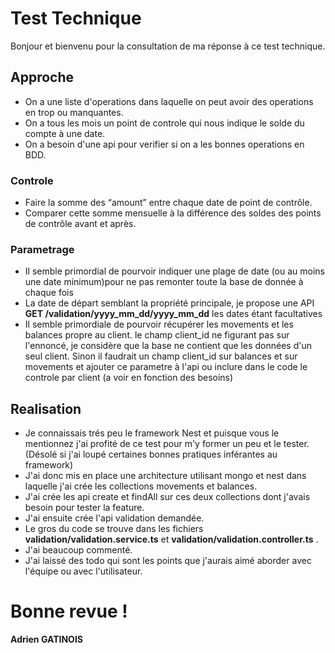 
# Test Technique

Bonjour et bienvenu pour la consultation de ma réponse à ce test technique.

## Approche
- On a une liste d'operations dans laquelle on peut avoir des operations en trop ou manquantes.
- On a tous les mois un point de controle qui nous indique le solde du compte à une date.
- On a besoin d'une api pour verifier si on a les bonnes operations en BDD.
### Controle
- Faire la somme des “amount” entre chaque date de point de contrôle. 
- Comparer cette somme mensuelle à la différence des soldes des points de contrôle avant et après.
### Parametrage
- Il semble primordial de pourvoir indiquer une plage de date (ou au moins une date minimum)pour ne pas remonter toute la base de donnée à chaque fois
- La date de départ semblant la propriété principale, je propose une API **GET /validation/yyyy_mm_dd/yyyy_mm_dd** les dates étant facultatives
- Il semble primordiale de pourvoir récupérer les movements et les balances propre au client.
    le champ client_id ne figurant pas sur l'ennoncé, je considère que la base ne contient que les données d'un seul client.
    Sinon il faudrait un champ client_id sur balances et sur movements et ajouter ce parametre à l'api ou inclure dans le code le controle par client (a voir en fonction des besoins)
## Realisation
- Je connaissais trés peu le framework Nest et puisque vous le mentionnez j'ai profité de ce test pour m'y former un peu et le tester. (Désolé si j'ai loupé certaines bonnes pratiques inférantes au framework)
- J'ai donc mis en place une architecture utilisant mongo et nest dans laquelle j'ai crée les collections movements et balances.
- J'ai crée les api create et findAll sur ces deux collections dont j'avais besoin pour tester la feature.
- J'ai ensuite crée l'api validation demandée.
- Le gros du code se trouve dans les fichiers  **validation/validation.service.ts** et **validation/validation.controller.ts** .
- J'ai beaucoup commenté.
- J'ai laissé des todo qui sont les points que j'aurais aimé aborder avec l'équipe ou avec l'utilisateur.

# Bonne revue !

**Adrien GATINOIS**
